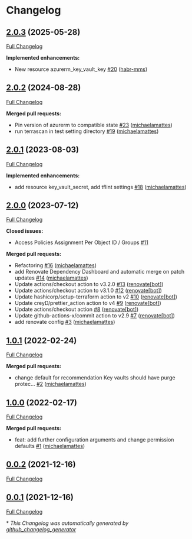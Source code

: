 # Changelog

## [2.0.3](https://github.com/telekom-mms/terraform-azurerm-key-vault/tree/2.0.3) (2025-05-28)

[Full Changelog](https://github.com/telekom-mms/terraform-azurerm-key-vault/compare/2.0.2...2.0.3)

**Implemented enhancements:**

- New resource azurerm\_key\_vault\_key [\#20](https://github.com/telekom-mms/terraform-azurerm-key-vault/pull/20) ([habr-mms](https://github.com/habr-mms))

## [2.0.2](https://github.com/telekom-mms/terraform-azurerm-key-vault/tree/2.0.2) (2024-08-28)

[Full Changelog](https://github.com/telekom-mms/terraform-azurerm-key-vault/compare/2.0.1...2.0.2)

**Merged pull requests:**

- Pin version of azurerm to compatible state   [\#23](https://github.com/telekom-mms/terraform-azurerm-key-vault/pull/23) ([michaelamattes](https://github.com/michaelamattes))
- run terrascan in test setting directory [\#19](https://github.com/telekom-mms/terraform-azurerm-key-vault/pull/19) ([michaelamattes](https://github.com/michaelamattes))

## [2.0.1](https://github.com/telekom-mms/terraform-azurerm-key-vault/tree/2.0.1) (2023-08-03)

[Full Changelog](https://github.com/telekom-mms/terraform-azurerm-key-vault/compare/2.0.0...2.0.1)

**Implemented enhancements:**

- add resource key\_vault\_secret, add tflint settings [\#18](https://github.com/telekom-mms/terraform-azurerm-key-vault/pull/18) ([michaelamattes](https://github.com/michaelamattes))

## [2.0.0](https://github.com/telekom-mms/terraform-azurerm-key-vault/tree/2.0.0) (2023-07-12)

[Full Changelog](https://github.com/telekom-mms/terraform-azurerm-key-vault/compare/1.0.1...2.0.0)

**Closed issues:**

- Access Policies Assignment Per Object ID / Groups [\#11](https://github.com/telekom-mms/terraform-azurerm-key-vault/issues/11)

**Merged pull requests:**

- Refactoring [\#16](https://github.com/telekom-mms/terraform-azurerm-key-vault/pull/16) ([michaelamattes](https://github.com/michaelamattes))
- add Renovate Dependency Dashboard and automatic merge on patch updates [\#14](https://github.com/telekom-mms/terraform-azurerm-key-vault/pull/14) ([michaelamattes](https://github.com/michaelamattes))
- Update actions/checkout action to v3.2.0 [\#13](https://github.com/telekom-mms/terraform-azurerm-key-vault/pull/13) ([renovate[bot]](https://github.com/apps/renovate))
- Update actions/checkout action to v3.1.0 [\#12](https://github.com/telekom-mms/terraform-azurerm-key-vault/pull/12) ([renovate[bot]](https://github.com/apps/renovate))
- Update hashicorp/setup-terraform action to v2 [\#10](https://github.com/telekom-mms/terraform-azurerm-key-vault/pull/10) ([renovate[bot]](https://github.com/apps/renovate))
- Update creyD/prettier\_action action to v4 [\#9](https://github.com/telekom-mms/terraform-azurerm-key-vault/pull/9) ([renovate[bot]](https://github.com/apps/renovate))
- Update actions/checkout action [\#8](https://github.com/telekom-mms/terraform-azurerm-key-vault/pull/8) ([renovate[bot]](https://github.com/apps/renovate))
- Update github-actions-x/commit action to v2.9 [\#7](https://github.com/telekom-mms/terraform-azurerm-key-vault/pull/7) ([renovate[bot]](https://github.com/apps/renovate))
- add renovate config [\#3](https://github.com/telekom-mms/terraform-azurerm-key-vault/pull/3) ([michaelamattes](https://github.com/michaelamattes))

## [1.0.1](https://github.com/telekom-mms/terraform-azurerm-key-vault/tree/1.0.1) (2022-02-24)

[Full Changelog](https://github.com/telekom-mms/terraform-azurerm-key-vault/compare/1.0.0...1.0.1)

**Merged pull requests:**

- change default for recommendation Key vaults should have purge protec… [\#2](https://github.com/telekom-mms/terraform-azurerm-key-vault/pull/2) ([michaelamattes](https://github.com/michaelamattes))

## [1.0.0](https://github.com/telekom-mms/terraform-azurerm-key-vault/tree/1.0.0) (2022-02-17)

[Full Changelog](https://github.com/telekom-mms/terraform-azurerm-key-vault/compare/0.0.2...1.0.0)

**Merged pull requests:**

- feat: add further configuration arguments and change permission defaults [\#1](https://github.com/telekom-mms/terraform-azurerm-key-vault/pull/1) ([michaelamattes](https://github.com/michaelamattes))

## [0.0.2](https://github.com/telekom-mms/terraform-azurerm-key-vault/tree/0.0.2) (2021-12-16)

[Full Changelog](https://github.com/telekom-mms/terraform-azurerm-key-vault/compare/0.0.1...0.0.2)

## [0.0.1](https://github.com/telekom-mms/terraform-azurerm-key-vault/tree/0.0.1) (2021-12-16)

[Full Changelog](https://github.com/telekom-mms/terraform-azurerm-key-vault/compare/57bb4ef2e50d80a7c6fd0a4aba232c93d8a7b0df...0.0.1)



\* *This Changelog was automatically generated by [github_changelog_generator](https://github.com/github-changelog-generator/github-changelog-generator)*
